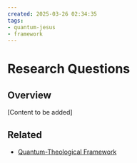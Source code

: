 ```yaml
---
created: 2025-03-26 02:34:35
tags:
- quantum-jesus
- framework
---
```

   
# Research Questions   
   
## Overview   
   
[Content to be added]   
   
## Related   
   
- [Quantum-Theological Framework](Quantum-Theological%20Framework.md)